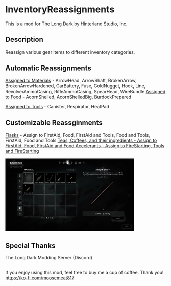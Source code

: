 # InventoryReassignments
This is a mod for The Long Dark by Hinterland Studio, Inc.

## Description
Reassign various gear items to different inventory categories.

## Automatic Reassignments
<ins>Assigned to Materials</ins> - ArrowHead, ArrowShaft, BrokenArrow, BrokenArrowHardened, CarBattery, Fuse, GoldNugget, Hook, Line, RevolverAmmoCasing, RifleAmmoCasing, SpearHead, WireBundle
<ins>Assigned to Food</ins> - AcornShelled, AcornShelledBig, BurdockPrepared

<ins>Assigned to Tools</ins> - Canister, Respirator, HeatPad

## Customizable Reassginments
<ins>Flasks</ins> - Assign to FirstAid, Food, FirstAid and Tools, Food and Tools, FirstAid, Food and Tools
<ins>Teas, Coffees, and their ingredients</u> - Assign to FirstAid, Food, FirstAid and Food
<ins>Accelerants</ins> - Assign to FireStarting, Tools and FireStarting


<img src="https://github.com/moosemeat817/images/blob/main/ToolsAsMaterials.png" width="80%">

## Special Thanks
The Long Dark Modding Server (Discord)



##
If you enjoy using this mod, feel free to buy me a cup of coffee.  Thank you!
https://ko-fi.com/moosemeat817
